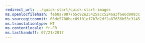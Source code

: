 ```yaml
---
redirect_url: ../quick-start/quick-start-images
ms.openlocfilehash: feb8a70877b5c92e25425acc5246a3f6e6d9093c
ms.sourcegitcommit: 65de5708bec89f01ef7b7d2df2a87656b53c3145
ms.translationtype: HT
ms.contentlocale: fr-FR
ms.lasthandoff: 07/21/2017
---
```

